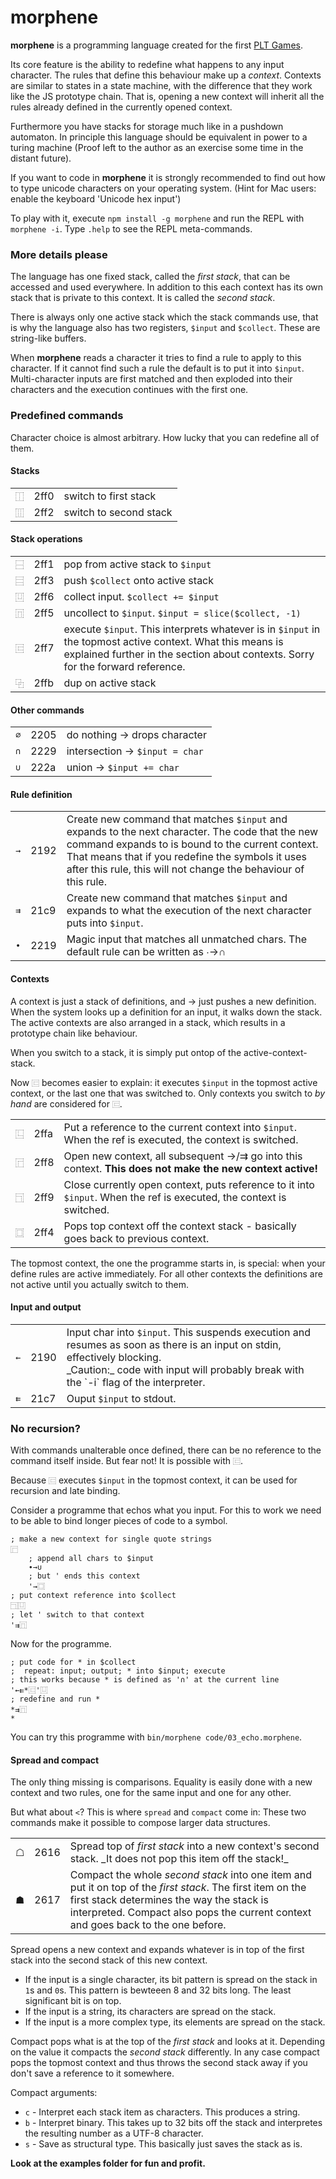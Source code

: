 # morphene

__morphene__ is a programming language created for the first 
[PLT Games](http://pltgames.com/competition/2012/12).

Its core feature is the ability to redefine what happens to any input character.
The rules that define this behaviour make up a *context*. Contexts are similar
to states in a state machine, with the difference that they work like the JS
prototype chain. That is, opening a new context will inherit all the rules already
defined in the currently opened context.

Furthermore you have stacks for storage much like in a pushdown automaton. In 
principle this language should be equivalent in power to a turing machine
(Proof left to the author as an exercise some time in the distant future).

If you want to code in __morphene__ it is strongly recommended to find out how
to type unicode characters on your operating system. (Hint for Mac users:
enable the keyboard 'Unicode hex input')

To play with it, execute `npm install -g morphene` and run the REPL with `morphene -i`.
Type `.help` to see the REPL meta-commands.

### More details please

The language has one fixed stack, called the *first stack*, that can be accessed
and used everywhere. In addition to this each context has its own stack that is
private to this context. It is called the *second stack*.

There is always only one active stack which the stack commands use, that is why
the language also has two registers, `$input` and `$collect`. These are 
string-like buffers.

When __morphene__ reads a character it tries to find a rule to apply to this
character. If it cannot find such a rule the default is to put it into `$input`.
Multi-character inputs are first matched and then exploded into their characters
and the execution continues with the first one.

### Predefined commands

Character choice is almost arbitrary. How lucky that you can redefine all of 
them.

#### Stacks

<table>
<tr>
<td><code>⿰</code></td><td>2ff0</td>
<td>switch to first stack</td>
</tr><tr>
<td><code>⿲</code></td><td>2ff2</td>
<td>switch to second stack</td>
</tr>
</table>

#### Stack operations

<table>
<tr>
<td><code>⿱</code></td><td>2ff1</td>
<td>pop from active stack to <code>$input</code></td></tr>
<tr>
<td><code>⿳</code></td><td>2ff3</td>
<td>push <code>$collect</code> onto active stack</td></tr>
<tr>
<td><code>⿶</code></td><td>2ff6</td>
<td>collect input. <code>$collect += $input</code></td></tr>
<tr>
<td><code>⿵</code></td><td>2ff5</td>
<td>uncollect to <code>$input</code>. <code>$input = slice($collect, -1)</code></td></tr>
<tr>
<td><code>⿷</code></td><td>2ff7</td>
<td>
  execute <code>$input</code>. This interprets whatever is in <code>$input</code> in the
  topmost active context. What this means is explained further in the section about 
  contexts. Sorry for the forward reference.
</td></tr>
<tr>
<td><code>⿻</code></td><td>2ffb</td>
<td>dup on active stack</td></tr>
</table>

#### Other commands

<table>
<tr>
<td><code>∅</code></td><td>2205</td><td>do nothing -> drops character</td></tr>
<tr>
<td><code>∩</code></td><td>2229</td><td>intersection -> <code>$input = char</code></td></tr>
<tr>
<td><code>∪</code></td><td>222a</td><td>union -> <code>$input += char</code></td></tr>
</table>


#### Rule definition

<table>
<tr>
<td><code>→</code></td><td>2192</td>
<td>Create new command that matches <code>$input</code> and expands to the next
  character.
  The code that the new command expands to is bound to the current
  context. That means that if you redefine the symbols it uses after
  this rule, this will not change the behaviour of this rule.</td></tr>
<tr>
<td><code>⇉</code></td><td>21c9</td>
<td>Create new command that matches <code>$input</code> and expands to what the
   execution of the next character puts into <code>$input</code>.</td></tr>
<tr>
<td><code>∙</code></td><td>2219</td>
<td>Magic input that matches all unmatched chars. The default rule can
   be written as ∙→∩</td></tr>
</table>

#### Contexts

A context is just a stack of definitions, and → just pushes a new definition.
When the system looks up a definition for an input, it walks down the stack.
The active contexts are also arranged in a stack, which results in a prototype
chain like behaviour.

When you switch to a stack, it is simply put ontop of the active-context-stack.

Now `⿷` becomes easier to explain: it executes `$input` in the topmost active
context, or the last one that was switched to.
Only contexts you switch to _by hand_ are considered for `⿷`.

<table>
<tr>
<td><code>⿺</code></td><td>2ffa</td>
<td>Put a reference to the current context into <code>$input</code>.
   When the ref is executed, the context is switched.</td></tr>
<tr>
<td><code>⿸</code></td><td>2ff8</td>
<td>Open new context, all subsequent →/⇉ go into this context.
   <strong>This does not make the new context active!</strong></td></tr>
<tr>
<td><code>⿹</code></td><td>2ff9</td>
<td>Close currently open context, puts reference to it into <code>$input</code>.
   When the ref is executed, the context is switched.</td></tr>
<tr>
<td><code>⿴</code></td><td>2ff4</td>
<td>Pops top context off the context stack - basically goes back to
   previous context.</td></tr>
</table>

The topmost context, the one the programme starts in, is special:
when your define rules are active immediately. For all other contexts the
definitions are not active until you actually switch to them.


#### Input and output

<table>
<tr>
<td><code>←</code></td><td>2190</td>
<td>Input char into <code>$input</code>. This suspends execution and resumes as
soon as there is an input on stdin, effectively blocking.
<br>
_Caution:_ code with input will probably break with the `-i` flag of the 
interpreter.
</td></tr>
<tr>
<td><code>⇇</code></td><td>21c7</td>
<td>Ouput <code>$input</code> to stdout.</td></tr>
</table>

### No recursion?

With commands unalterable once defined, there can be no reference to the command
itself inside. But fear not! It is possible with `⿷`.

Because `⿷` executes `$input` in the topmost context, it can be used for
recursion and late binding.

Consider a programme that echos what you input. For this to work 
we need to be able to bind longer pieces of code to a symbol. 

    ; make a new context for single quote strings
    ⿸
        ; append all chars to $input
        ∙→∪
        ; but ' ends this context
        '→⿴
    ; put context reference into $collect
    ⿹⿶
    ; let ' switch to that context
    '⇉⿵

Now for the programme.

    ; put code for * in $collect
    ;  repeat: input; output; * into $input; execute
    ; this works because * is defined as '∩' at the current line
    '←⇇*⿷'⿶
    ; redefine and run *
    *⇉⿵
    *

You can try this programme with `bin/morphene code/03_echo.morphene`.

#### Spread and compact

The only thing missing is comparisons. Equality is easily done with a new
context and two rules, one for the same input and one for any other.

But what about `<`? This is where `spread` and `compact` come in: These two commands
make it possible to compose larger data structures.

<table>
<tr>
<td>☖</td><td>2616</td>
<td>Spread top of <em>first stack</em> into a new context's second stack.
_It does not pop this item off the stack!_
<tr>
<td>☗</td><td>2617</td>
<td>Compact the whole <em>second stack</em> into one item and
   put it on top of the <em>first stack</em>. The first item on the first stack
   determines the way the stack is interpreted. Compact also pops the current
   context and goes back to the one before.
</table>

Spread opens a new context and expands whatever is in top of the first stack
into the second stack of this new context.

* If the input is a single character, its bit pattern is spread on 
  the stack in `1`s and `0`s. This pattern is bewteeen 8 and 32 bits long. 
  The least significant bit is on top.
* If the input is a string, its characters are spread on the stack.
* If the input is a more complex type, its elements are spread on the stack.


Compact pops what is at the top of the *first stack* and looks at it. Depending
on the value it compacts the *second stack* differently. In any case compact 
pops the topmost context and thus throws the second stack away if you don't 
save a reference to it somewhere.

Compact arguments:

* `c` - Interpret each stack item as characters. This produces a string.
* `b` - Interpret binary. This takes up to 32 bits off the stack and interpretes the
        resulting number as a UTF-8 character.
* `s` - Save as structural type. This basically just saves the stack as is.

__Look at the examples folder for fun and profit.__
